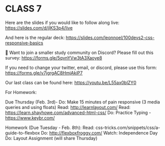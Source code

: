 # CLASS 7

Here are the slides if you would like to follow along live: https://slides.com/d/jlKS3p4/live

And here is the regular deck: https://slides.com/leonnoel/100devs2-css-responsive-basics

🚨 Want to join a smaller study community on Discord? Please fill out this survey: https://forms.gle/5qvnYVw3tA3Xaoye8

If you need to change your twitter, email, or discord, please use this form: https://forms.gle/v7jgrgAC8HmjAkiP7

Our last class can be found here: https://youtu.be/L55ax0blZY0

For Homework:

Due Thursday (Feb. 3rd)-
Do: Make 15 minutes of pain responsive (3 media queries and using floats)
Read: http://learnlayout.com/
Read: https://learn.shayhowe.com/advanced-html-css/
Do: Practice Typing - https://www.keybr.com/

Homework (Due Tuesday - Feb. 8th):
Read: css-tricks.com/snippets/css/a-guide-to-flexbox
Do: http://flexboxfroggy.com/
Watch: Independence Day
Do: Layout Assignment (will share Thursday)
